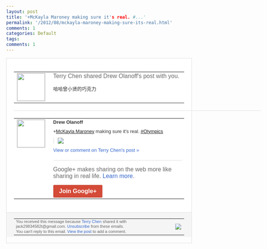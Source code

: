 ```yaml
---
layout: post
title: '+McKayla Maroney making sure it's real. #...'
permalink: '/2012/08/mckayla-maroney-making-sure-its-real.html'
comments: 1
categories: Default
tags: 
comments: 1
---
```

<div style="border:solid 1px #dfdfdf;color:#686868;font:13px Arial"><div style="background-color:#fff;padding:20px;"><table cellpadding="0" cellspacing="0"><tr><td style="padding-right:15px;vertical-align:top"><a href="https://plus.google.com/_/notifications/emlink?emrecipient=110200756825219614165&amp;emid=CKD90Oz4xbECFWJFcAodLRcAAA&amp;path=%2F108643996575278738906&amp;dt=1343807447910&amp;uob=8"><img height="75" src="https://lh3.googleusercontent.com/-KKRGTyJ5Bl0/AAAAAAAAAAI/AAAAAAAAEEY/jllxqER5dCk/s75-c-k-a/photo.jpg" style="border:solid 1px #cccccc;" width="75"/></a></td><td style="width:578px;color:#333;font:13px Arial;vertical-align:top;"><div style="color:#686868;font:16px Arial;;padding-bottom:15px">Terry Chen shared Drew Olanoff's post with you.</div><div style="padding-bottom:10px">哈哈曾小贤的巧克力</div></td></tr></table><div style="margin:20px 0;border-bottom:solid 1px #dfdfdf;width:670px;"></div><table cellpadding="0" cellspacing="0"><tr><td style="padding-right:15px;vertical-align:top"><a href="https://plus.google.com/_/notifications/emlink?emrecipient=110200756825219614165&amp;emid=CKD90Oz4xbECFWJFcAodLRcAAA&amp;path=%2F104612091113514802664&amp;dt=1343807447910&amp;uob=8"><img height="75" src="https://lh5.googleusercontent.com/-TKqkvb91Z7I/AAAAAAAAAAI/AAAAAAAABYk/BQssZO4vCq0/s75-c-k-a/photo.jpg" style="border:solid 1px #cccccc;" width="75"/></a></td><td style="width:578px;color:#333;font:13px Arial;vertical-align:top;"><div style="font-weight:bold;padding-bottom:10px">Drew Olanoff</div><div style="padding-bottom:10px"><span class="proflinkWrapper"><span class="proflinkPrefix">+</span><a class="proflink" href="https://plus.google.com/103320200582092677372" oid="103320200582092677372">McKayla Maroney</a></span>&nbsp;making sure it's real. <a class="ot-hashtag" href="https://plus.google.com/s/%23Olympics">#Olympics</a></div><div style="margin-bottom:10px;padding-left:10px; border-left:2px solid #EAEAEA"><span style="margin-right:5px"><a href="https://plus.google.com/_/notifications/emlink?emrecipient=110200756825219614165&amp;emid=CKD90Oz4xbECFWJFcAodLRcAAA&amp;path=%2F108643996575278738906%2Fposts%2FMvtuKNDxUwD%3Fgpinv%3DAMIXal_putk_IoNLWfZ80iCiiaI9QIjZCyz-U6uFq_lskHQlKzjv0ENuk9l5udejKn2N1Gzt4lcWjPWO6H82KwwB6GcFXSewlk-HOtwJkjibwkSOTwn3fCA&amp;dt=1343807447910&amp;uob=8" style="zSoyz;"><img border="0" src="https://lh6.googleusercontent.com/-sPI2svoB_hQ/UBjd_GNxssI/AAAAAAAAQzQ/7O6LKfQ814g/w160/tumblr_m81oaxxZ1J1qapk86o4_1280.jpeg" style="max-height:200px;max-width:275px"/></a></span></div><a href="https://plus.google.com/_/notifications/emlink?emrecipient=110200756825219614165&amp;emid=CKD90Oz4xbECFWJFcAodLRcAAA&amp;path=%2F108643996575278738906%2Fposts%2FMvtuKNDxUwD%3Fgpinv%3DAMIXal_putk_IoNLWfZ80iCiiaI9QIjZCyz-U6uFq_lskHQlKzjv0ENuk9l5udejKn2N1Gzt4lcWjPWO6H82KwwB6GcFXSewlk-HOtwJkjibwkSOTwn3fCA&amp;dt=1343807447910&amp;uob=8" style="color:#3366CC;text-decoration:none;">View or comment on Terry Chen's post »</a><div style="margin-top:20px;border-top:solid 1px #dfdfdf"><div style="padding:15px 0;color:#686868;font:16px Arial;">Google+ makes sharing on the web more like sharing in real life. <a href="http://www.google.com/+/learnmore/" style="color:#3366CC;text-decoration:none;">Learn more</a>.</div><a href="https://plus.google.com/_/notifications/emlink?emrecipient=110200756825219614165&amp;emid=CKD90Oz4xbECFWJFcAodLRcAAA&amp;path=%2F%3Fgpinv%3DAMIXal_putk_IoNLWfZ80iCiiaI9QIjZCyz-U6uFq_lskHQlKzjv0ENuk9l5udejKn2N1Gzt4lcWjPWO6H82KwwB6GcFXSewlk-HOtwJkjibwkSOTwn3fCA&amp;dt=1343807447910&amp;uob=8" style="display:inline-block;padding:7px 15px;background-color:#d44b38; color:#fff;font-size:16px; font-weight:bold;border-radius:2px;-webkit-border-radius:2px; -moz-border-radius:2px;border:solid 1px #c43b28; white-space:nowrap;text-decoration:none">Join Google+</a></div></td></tr></table></div><div style="border-top:solid 1px #dfdfdf;padding:0 20px; background-color:#f5f5f5"><table cellpadding="0" cellspacing="0" style="height:50px"><tbody><tr><td style="vertical-align:middle;width:100%; color:#636363;font:11px Arial; line-height:120%">You received this message because <a href="https://plus.google.com/_/notifications/emlink?emrecipient=110200756825219614165&amp;emid=CKD90Oz4xbECFWJFcAodLRcAAA&amp;path=%2F108643996575278738906%3Fgpinv%3DAMIXal_putk_IoNLWfZ80iCiiaI9QIjZCyz-U6uFq_lskHQlKzjv0ENuk9l5udejKn2N1Gzt4lcWjPWO6H82KwwB6GcFXSewlk-HOtwJkjibwkSOTwn3fCA&amp;dt=1343807447910&amp;uob=8" style="color:#3366CC;text-decoration:none;">Terry Chen</a> shared it with jack29834582t@gmail.com. <a href="https://plus.google.com/_/notifications/emlink?emrecipient=110200756825219614165&amp;emid=CKD90Oz4xbECFWJFcAodLRcAAA&amp;path=%2F_%2Fnonplus%2Femailsettings%3Fgpinv%3DAMIXal_putk_IoNLWfZ80iCiiaI9QIjZCyz-U6uFq_lskHQlKzjv0ENuk9l5udejKn2N1Gzt4lcWjPWO6H82KwwB6GcFXSewlk-HOtwJkjibwkSOTwn3fCA%26est%3DADH5u8V85ioEKRrUeF-7pOFc9RTkuhgopOJVgU5M3qk7oHbExOdPvAoH-ApnuPxXjTLa0NBdZHShMkup-7_nhgfl3pl2mjOqZRPb5zofxR_5RQFpWILpgYGW0KpRhdrLsPmjbe49AGRAlszJ06LnebHqFEdjMIeYDg&amp;dt=1343807447910&amp;uob=8" style="color:#3366CC;text-decoration:none;">Unsubscribe</a> from these emails.<br/>You can't reply to this email. <a href="https://plus.google.com/_/notifications/emlink?emrecipient=110200756825219614165&amp;emid=CKD90Oz4xbECFWJFcAodLRcAAA&amp;path=%2F108643996575278738906%2Fposts%2FMvtuKNDxUwD%3Fgpinv%3DAMIXal_putk_IoNLWfZ80iCiiaI9QIjZCyz-U6uFq_lskHQlKzjv0ENuk9l5udejKn2N1Gzt4lcWjPWO6H82KwwB6GcFXSewlk-HOtwJkjibwkSOTwn3fCA&amp;dt=1343807447910&amp;uob=8" style="color:#3366CC;text-decoration:none;">View the post</a> to add a comment.<br/></td><td><img src="https://ssl.gstatic.com/s2/oz/images/notifications/logo/google-plus-6617a72bb36cc548861652780c9e6ff1.png"/></td></tr></tbody></table></div></div>
